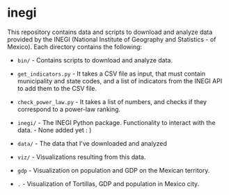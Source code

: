 # inegi
This repository contains data and scripts to download and analyze data provided by the INEGI (National Institute of Geography and Statistics - of Mexico). Each directory contains the following:

* `bin/` - Contains scripts to download and analyze data.
 * `get_indicators.py` - It takes a CSV file as input, that must contain municipality and state codes, and a list of indicators from the INEGI API to add them to the CSV file.
 * `check_power_law.py` - It takes a list of numbers, and checks if they correspond to a power-law ranking.

* `inegi/` - The INEGI Python package. Functionality to interact with the data. - None added yet : )

* `data/` - The data that I've downloaded and analyzed

* `viz/` - Visualizations resulting from this data.
 * `gdp` - Visualization on population and GDP on the Mexican territory.
 * `.` - Visualization of Tortillas, GDP and population in Mexico city.

